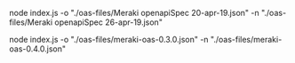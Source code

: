 node index.js -o "./oas-files/Meraki openapiSpec 20-apr-19.json" -n "./oas-files/Meraki openapiSpec 26-apr-19.json"

node index.js -o "./oas-files/meraki-oas-0.3.0.json" -n "./oas-files/meraki-oas-0.4.0.json"